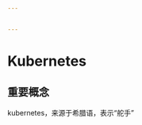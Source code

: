```yaml
---


---
```


<h1 id="kubernetes">Kubernetes</h1>
<h2 id="重要概念">重要概念</h2>
<p>kubernetes，来源于希腊语，表示“舵手”</p>

